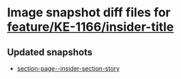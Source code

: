 # Image snapshot diff files for [feature/KE-1166/insider-title](https://github.com/brightsitesconsulting/standard-pwamp/pull/553)

## Updated snapshots
- [section-page--insider-section-story](./section-page--insider-section-story)
